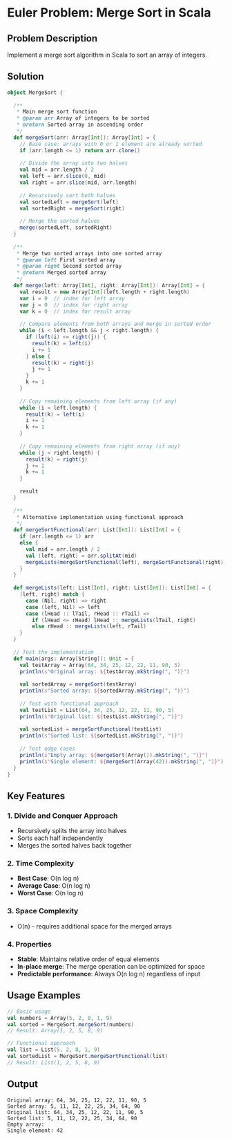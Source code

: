 # Euler Problem: Merge Sort in Scala

## Problem Description
Implement a merge sort algorithm in Scala to sort an array of integers.

## Solution

```scala
object MergeSort {
  
  /**
   * Main merge sort function
   * @param arr Array of integers to be sorted
   * @return Sorted array in ascending order
   */
  def mergeSort(arr: Array[Int]): Array[Int] = {
    // Base case: arrays with 0 or 1 element are already sorted
    if (arr.length <= 1) return arr.clone()
    
    // Divide the array into two halves
    val mid = arr.length / 2
    val left = arr.slice(0, mid)
    val right = arr.slice(mid, arr.length)
    
    // Recursively sort both halves
    val sortedLeft = mergeSort(left)
    val sortedRight = mergeSort(right)
    
    // Merge the sorted halves
    merge(sortedLeft, sortedRight)
  }
  
  /**
   * Merge two sorted arrays into one sorted array
   * @param left First sorted array
   * @param right Second sorted array
   * @return Merged sorted array
   */
  def merge(left: Array[Int], right: Array[Int]): Array[Int] = {
    val result = new Array[Int](left.length + right.length)
    var i = 0  // index for left array
    var j = 0  // index for right array
    var k = 0  // index for result array
    
    // Compare elements from both arrays and merge in sorted order
    while (i < left.length && j < right.length) {
      if (left(i) <= right(j)) {
        result(k) = left(i)
        i += 1
      } else {
        result(k) = right(j)
        j += 1
      }
      k += 1
    }
    
    // Copy remaining elements from left array (if any)
    while (i < left.length) {
      result(k) = left(i)
      i += 1
      k += 1
    }
    
    // Copy remaining elements from right array (if any)
    while (j < right.length) {
      result(k) = right(j)
      j += 1
      k += 1
    }
    
    result
  }
  
  /**
   * Alternative implementation using functional approach
   */
  def mergeSortFunctional(arr: List[Int]): List[Int] = {
    if (arr.length <= 1) arr
    else {
      val mid = arr.length / 2
      val (left, right) = arr.splitAt(mid)
      mergeLists(mergeSortFunctional(left), mergeSortFunctional(right))
    }
  }
  
  def mergeLists(left: List[Int], right: List[Int]): List[Int] = {
    (left, right) match {
      case (Nil, right) => right
      case (left, Nil) => left
      case (lHead :: lTail, rHead :: rTail) =>
        if (lHead <= rHead) lHead :: mergeLists(lTail, right)
        else rHead :: mergeLists(left, rTail)
    }
  }
  
  // Test the implementation
  def main(args: Array[String]): Unit = {
    val testArray = Array(64, 34, 25, 12, 22, 11, 90, 5)
    println(s"Original array: ${testArray.mkString(", ")}")
    
    val sortedArray = mergeSort(testArray)
    println(s"Sorted array: ${sortedArray.mkString(", ")}")
    
    // Test with functional approach
    val testList = List(64, 34, 25, 12, 22, 11, 90, 5)
    println(s"Original list: ${testList.mkString(", ")}")
    
    val sortedList = mergeSortFunctional(testList)
    println(s"Sorted list: ${sortedList.mkString(", ")}")
    
    // Test edge cases
    println(s"Empty array: ${mergeSort(Array()).mkString(", ")}")
    println(s"Single element: ${mergeSort(Array(42)).mkString(", ")}")
  }
}
```

## Key Features

### 1. **Divide and Conquer Approach**
- Recursively splits the array into halves
- Sorts each half independently
- Merges the sorted halves back together

### 2. **Time Complexity**
- **Best Case**: O(n log n)
- **Average Case**: O(n log n)
- **Worst Case**: O(n log n)

### 3. **Space Complexity**
- O(n) - requires additional space for the merged arrays

### 4. **Properties**
- **Stable**: Maintains relative order of equal elements
- **In-place merge**: The merge operation can be optimized for space
- **Predictable performance**: Always O(n log n) regardless of input

## Usage Examples

```scala
// Basic usage
val numbers = Array(5, 2, 8, 1, 9)
val sorted = MergeSort.mergeSort(numbers)
// Result: Array(1, 2, 5, 8, 9)

// Functional approach
val list = List(5, 2, 8, 1, 9)
val sortedList = MergeSort.mergeSortFunctional(list)
// Result: List(1, 2, 5, 8, 9)
```

## Output
```
Original array: 64, 34, 25, 12, 22, 11, 90, 5
Sorted array: 5, 11, 12, 22, 25, 34, 64, 90
Original list: 64, 34, 25, 12, 22, 11, 90, 5
Sorted list: 5, 11, 12, 22, 25, 34, 64, 90
Empty array: 
Single element: 42
```

